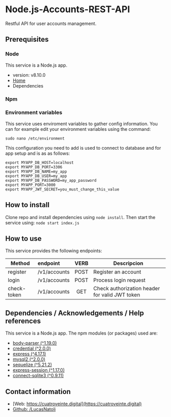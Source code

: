 # Node.js-Accounts-REST-API
Restful API for user accounts management.


## Prerequisites

### Node

This service is a Node.js app. 

* version: v8.10.0
* [Home](https://nodejs.org)
* Dependencies


### Npm
### Environment variables

This service uses enviroment variables to gather config information. You can for example edit your environment variables using the command:

`sudo nano /etc/environment`

This configuration you need to add is used to connect to database and for app setup and is as as follows:

```
export MYAPP_DB_HOST=localhost
export MYAPP_DB_PORT=3306
export MYAPP_DB_NAME=my_app
export MYAPP_DB_USER=my_app
export MYAPP_DB_PASSWORD=my_app_password
export MYAPP_PORT=3000
export MYAPP_JWT_SECRET=you_must_change_this_value
```

## How to install

Clone repo and install dependencies using `node install`. 
Then start the service using: `node start index.js`

## How to use

This service provides the following endpoints:

| Method       | endpoint      | VERB  | Descripcion         |
| ------------ |:------------- | :---: | --------------------|
| register     | /v1/accounts  | POST  | Register an account |
| login        | /v1/accounts  | POST  | Process login request |
| check-token  | /v1/accounts  | GET   | Check authorization header for valid JWT token |


## Dependencies / Acknowledgements / Help references

This service is a Node.js app. The npm modules (or packages) used are:

* [body-parser (^1.19.0)](https://www.npmjs.com/package/body-parser)
* [credential (^2.0.0)](https://www.npmjs.com/package/credential)
* [express (^4.17.1)](https://www.npmjs.com/package/express)
* [mysql2 (^2.0.0)](https://www.npmjs.com/package/mysql2)
* [sequelize (^5.21.2)](https://sequelize.org/)
* [express-session (^1.17.0)](https://www.npmjs.com/package/express-session)
* [connect-sqlite3 (^0.9.11)](https://www.npmjs.com/package/connect-sqlite3)
## Contact information

* [Web: https://cuatroveinte.digital](https://cuatroveinte.digital)
* [Github: /LucasNatoli](https://github.com/LucasNatoli)
